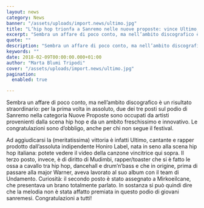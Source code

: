 ```yaml
---
layout: news
category: News
banner: "/assets/uploads/import.news/ultimo.jpg"
title: "L’hip hop trionfa a Sanremo nelle nuove proposte: vince Ultimo, Mudimbi terzo"
excerpt: "Sembra un affare di poco conto, ma nell’ambito discografico è un risultato straordinario: per la prima volta in assoluto, due dei tre posti sul podio di Sanremo nella categoria Nuove Proposte sono occupati da artisti provenienti dalla scena hip hop e da un ambito freschissimo e innovativo. Le congratulazioni sono d’obbligo, anche per chi non [&hellip"
quote: ""
description: "Sembra un affare di poco conto, ma nell’ambito discografico è un risultato straordinario: per la prima volta in assoluto, due dei tre posti sul podio di Sanremo nella categoria Nuove Proposte sono occupati da artisti provenienti dalla scena hip hop e da un ambito freschissimo e innovativo. Le congratulazioni sono d’obbligo, anche per chi non [&hellip"
keywords: ""
date: 2018-02-09T00:00:00.000+01:00
author: "Marta Blumi Tripodi"
cover: "/assets/uploads/import.news/ultimo.jpg"
pagination:
  enabled: true

---
```


Sembra un affare di poco conto, ma nell’ambito discografico è un risultato straordinario: per la prima volta in assoluto, due dei tre posti sul podio di Sanremo nella categoria Nuove Proposte sono occupati da artisti provenienti dalla scena hip hop e da un ambito freschissimo e innovativo. Le congratulazioni sono d’obbligo, anche per chi non segue il festival.

Ad aggiudicarsi la (meritatissima) vittoria è infatti Ultimo, cantante e rapper prodotto dall’assoluta indipendente Honiro Label, nata in seno alla scena hip hop italiana: potete vedere il video della canzone vincitrice qui sopra. Il terzo posto, invece, è di diritto di Mudimbi, rapper/toaster che si è fatto le ossa a cavallo tra hip hop, dancehall e drum’n’bass e che in origine, prima di passare alla major Warner, aveva lavorato al suo album con il team di Undamento. Curiosità: il secondo posto è stato assegnato a Mirkoeilcane, che presentava un brano totalmente parlato. In sostanza si può quindi dire che la melodia non è stata affatto premiata in questo podio di giovani sanremesi. Congratulazioni a tutti!
